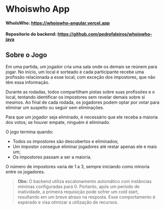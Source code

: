 # Whoiswho App

#### WhoIsWho: https://whoiswho-angular.vercel.app

#### Repositorio do backend: https://github.com/pedrofaleiros/whoiswho-java

## Sobre o Jogo

Em uma partida, um jogador cria uma sala onde os demais se reúnem para jogar. No início, um local é sorteado e cada participante recebe uma profissão relacionada a esse local, com exceção dos impostores, que não têm essa informação.

Durante as rodadas, todos compartilham pistas sobre suas profissões e o local, tentando identificar os impostores sem revelar demais sobre si mesmos. Ao final de cada rodada, os jogadores podem optar por votar para eliminar um suspeito ou seguir sem eliminações.

Para que um jogador seja eliminado, é necessário que ele receba a maioria dos votos; se houver empate, ninguém é eliminado.

O jogo termina quando:

- Todos os impostores são descobertos e eliminados;
- Um impostor consegue eliminar jogadores até restar apenas ele e mais um;
- Os impostores passam a ser a maioria.

O número de impostores varia de 1 a 3, sempre iniciando como minoria entre os jogadores.

> **Obs:** O backend utiliza escalonamento automático com instâncias mínimas configuradas para 0. Portanto, após um período de inatividade, a primeira requisição pode sofrer um cold start, resultando em um breve atraso na resposta. Esse comportamento é esperado e visa otimizar a utilização de recursos.
